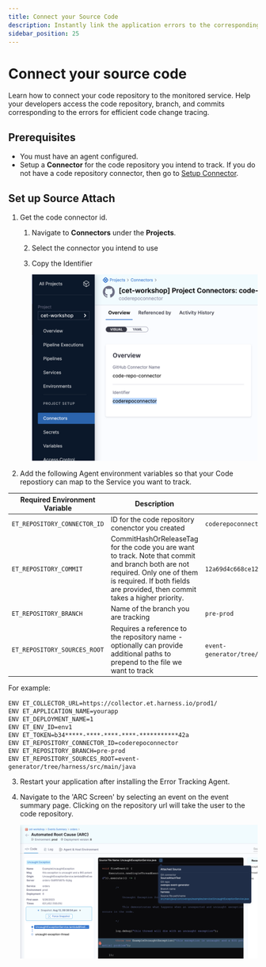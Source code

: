 ```yaml
---
title: Connect your Source Code
description: Instantly link the application errors to the corresponding source code. 
sidebar_position: 25
---
```


# Connect your source code


Learn how to connect your code repository to the monitored service. Help your developers access the code repository, branch, and commits corresponding to the errors for efficient code change tracing.


## Prerequisites

* You must have an agent configured. 
* Setup a **Connector** for the code repository you intend to track. If you do not have a code repository connector, then go to  [Setup Connector](/platform/7_Connectors/Code-Repositories/connect-to-code-repo.md).


## Set up Source Attach


1. Get the code connector id.
    
    1. Navigate to **Connectors** under the **Projects**.

    2. Select the connector you intend to use

    3. Copy the Identifier

        ![Connector Id](./static/cet-connector-id-00.png)



2. Add the following Agent environment variables so that your Code repostiory can map to the Service you want to track.

  | **Required Environment Variable** | **Description** | **Example** |
| --- | --- | --- |
| `ET_REPOSITORY_CONNECTOR_ID` | ID for the code repository conenctor you created | `coderepoconnector`|
| `ET_REPOSITORY_COMMIT` | CommitHashOrReleaseTag for the code you are want to track. Note that commit and branch both are not required. Only one of them is required. If both fields are provided, then commit takes a higher priority. | `12a69d4c668ce126fc104f4d58f3d7ed85403v1h`|
| `ET_REPOSITORY_BRANCH` | Name of the branch you are tracking | `pre-prod` |
| `ET_REPOSITORY_SOURCES_ROOT` | Requires a reference to the repository name - optionally can provide additional paths to prepend to the file we want to track | `event-generator/tree/harness/src/main/java` |

  For example:

```
ENV ET_COLLECTOR_URL=https://collector.et.harness.io/prod1/
ENV ET_APPLICATION_NAME=yourapp
ENV ET_DEPLOYMENT_NAME=1
ENV ET_ENV_ID=env1
ENV ET_TOKEN=b34*****-****-****-****-***********42a
ENV ET_REPOSITORY_CONNECTOR_ID=coderepoconnector
ENV ET_REPOSITORY_BRANCH=pre-prod
ENV ET_REPOSITORY_SOURCES_ROOT=event-generator/tree/harness/src/main/java
```

3. Restart your application after installing the Error Tracking Agent.

4. Navigate to the 'ARC Screen' by selecting an event on the event summary page. Clicking on the repository url will take the user to the code repository.

    ![Source Attach](./static/cet-source-attach-00.png)
